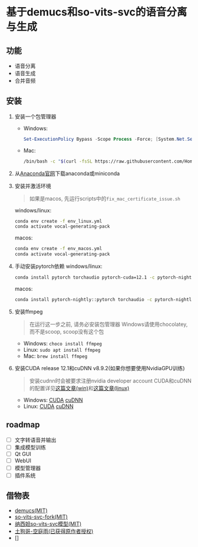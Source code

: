 # 基于demucs和so-vits-svc的语音分离与生成

## 功能
- 语音分离
- 语音生成
- 合并音频

## 安装
1. 安装一个包管理器
   - Windows: 
       ```powershell
       Set-ExecutionPolicy Bypass -Scope Process -Force; [System.Net.ServicePointManager]::SecurityProtocol = [System.Net.ServicePointManager]::SecurityProtocol -bor 3072; iex ((New-Object System.Net.WebClient).DownloadString('https://community.chocolatey.org/install.ps1'))
       ```
   - Mac:
       ```bash
       /bin/bash -c "$(curl -fsSL https://raw.githubusercontent.com/Homebrew/install/HEAD/install.sh)"
       ```
     
2. 从[Anaconda官网](https://www.anaconda.com/download/)下载anaconda或miniconda

3. 安装并激活环境
    > 如果是macos, 先运行scripts中的`fix_mac_certificate_issue.sh`

    windows/linux:
    ```bash
    conda env create -f env_linux.yml
    conda activate vocal-generating-pack
    ```
    macos:
    ```bash
    conda env create -f env_macos.yml
    conda activate vocal-generating-pack
    ```

4. 手动安装pytorch依赖
    windows/linux:
    ```bash
    conda install pytorch torchaudio pytorch-cuda=12.1 -c pytorch-nightly -c nvidia
    ```
    macos:
    ```bash
    conda install pytorch-nightly::pytorch torchaudio -c pytorch-nightly
    ```
   
5. 安装ffmpeg
    > 在运行这一步之前, 请务必安装包管理器
    > Windows请使用chocolatey, 而不是scoop, scoop没有这个包
    - Windows: `choco install ffmpeg`
    - Linux: `sudo apt install ffmpeg`
    - Mac: `brew install ffmpeg`

6. 安装CUDA release 12.1和cuDNN v8.9.2(如果你想要使用NvidiaGPU训练)

    > 安装cudnn时会被要求注册nvidia developer account
    > CUDA和cuDNN的配置详见[这篇文章(win)](https://zhuanlan.zhihu.com/p/99880204)和[这篇文章(linux)](https://blog.csdn.net/qq_40263477/article/details/105132822)
    - Windows: [CUDA](https://developer.nvidia.com/cuda-downloads) [cuDNN](https://developer.nvidia.com/cudnn)
    - Linux: [CUDA](https://developer.nvidia.com/cuda-downloads) [cuDNN](https://developer.nvidia.com/cudnn)

## roadmap
- [ ] 文字转语音并输出
- [ ] 集成模型训练
- [ ] Qt GUI
- [ ] WebUI
- [ ] 模型管理器
- [ ] 插件系统

## 借物表
- [demucs(MIT)](https://github.com/facebookresearch/demucs)
- [so-vits-svc-fork(MIT)](https://github.com/voicepaw/so-vits-svc-fork)
- [纳西妲so-vits-svc模型(MIT)](https://huggingface.co/kaze-mio/so-vits-genshin)
- [土狗哥-空庭雨(已获得原作者授权)](https://music.163.com/song?id=2006730110)
- []
